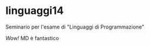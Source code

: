 linguaggi14
===========

Seminario per l'esame di "Linguaggi di Programmazione"

*Wow!* MD è fantastico 
